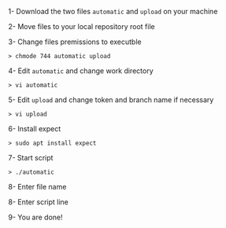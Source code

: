 1- Download the two files `automatic` and `upload` on your machine

2- Move files to your local repository root file

3- Change files premissions to executble

```
> chmode 744 automatic upload
```

4- Edit `automatic` and change work directory

```
> vi automatic
```

5- Edit `upload` and change token and branch name if necessary

```
> vi upload
```

6- Install expect

```
> sudo apt install expect
```

7- Start script

```
> ./automatic
```

8- Enter file name

8- Enter script line

9- You are done!
